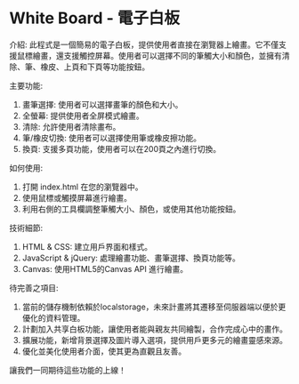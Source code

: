 # White Board - 電子白板
介紹:
此程式是一個簡易的電子白板，提供使用者直接在瀏覽器上繪畫。它不僅支援鼠標繪畫，還支援觸控屏幕。使用者可以選擇不同的筆觸大小和顏色，並擁有清除、筆、橡皮、上頁和下頁等功能按鈕。

主要功能:
1. 畫筆選擇: 使用者可以選擇畫筆的顏色和大小。
2. 全螢幕: 提供使用者全屏模式繪畫。
3. 清除: 允許使用者清除畫布。
4. 筆/橡皮切換: 使用者可以選擇使用筆或橡皮擦功能。
5. 換頁: 支援多頁功能，使用者可以在200頁之內進行切換。

如何使用:
1. 打開 index.html 在您的瀏覽器中。
2. 使用鼠標或觸摸屏幕進行繪畫。
3. 利用右側的工具欄調整筆觸大小、顏色，或使用其他功能按鈕。

技術細節:
1. HTML & CSS: 建立用戶界面和樣式。
2. JavaScript & jQuery: 處理繪畫功能、畫筆選擇、換頁功能等。
3. Canvas: 使用HTML5的Canvas API 進行繪畫。

待完善之項目:
1. 當前的儲存機制依賴於localstorage，未來計畫將其遷移至伺服器端以便於更優化的資料管理。
2. 計劃加入共享白板功能，讓使用者能與親友共同繪製，合作完成心中的畫作。
3. 擴展功能，新增背景選擇及圖片導入選項，提供用戶更多元的繪畫靈感來源。
4. 優化並美化使用者介面，使其更為直觀且友善。

讓我們一同期待這些功能的上線！
